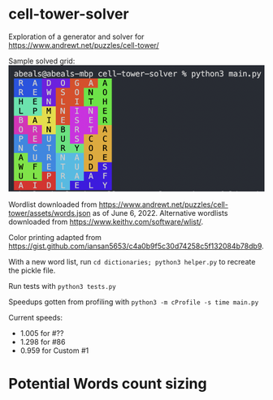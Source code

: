 # cell-tower-solver
Exploration of a generator and solver for https://www.andrewt.net/puzzles/cell-tower/

Sample solved grid:
<img src="sc.png" >

Wordlist downloaded from https://www.andrewt.net/puzzles/cell-tower/assets/words.json as of June 6, 2022.
Alternative wordlists downloaded from https://www.keithv.com/software/wlist/.

Color printing adapted from https://gist.github.com/iansan5653/c4a0b9f5c30d74258c5f132084b78db9.

With a new word list, run `cd dictionaries; python3 helper.py` to recreate the pickle file.

Run tests with `python3 tests.py`

Speedups gotten from profiling with `python3 -m cProfile -s time main.py`

Current speeds:
* 1.005 for #??
* 1.298 for #86
* 0.959 for Custom #1

# Potential Words count sizing
<!-- {1: 10606, 2: 4093, 3: 2247, 4: 1495, 5: 890, 6: 671, 7: 525, 8: 438, 9: 383, 10: 327, 11: 216, 12: 188, 13: 95, 14: 165, 15: 228, 16: 196, 17: 87, 18: 103, 19: 110, 20: 90, 21: 152, 22: 48, 23: 52, 24: 47, 25: 54, 26: 43, 539: 5, 28: 57, 29: 60, 30: 42, 31: 39, 32: 17, 33: 15, 34: 31, 35: 68, 36: 23, 37: 7, 550: 4, 39: 32, 40: 19, 41: 22, 42: 26, 43: 19, 44: 11, 45: 17, 46: 6, 48: 31, 49: 21, 562: 10, 51: 36, 52: 30, 53: 85, 54: 15, 55: 9, 56: 18, 57: 19, 570: 12, 59: 26, 60: 10, 61: 24, 62: 8, 63: 11, 64: 16, 65: 3, 66: 7, 67: 6, 68: 22, 69: 6, 70: 5, 71: 12, 1097: 4, 74: 18, 75: 1, 1100: 8, 77: 8, 78: 25, 79: 18, 81: 12, 83: 5, 84: 6, 85: 6, 86: 17, 87: 8, 88: 24, 612: 4, 91: 4, 92: 20, 93: 6, 94: 8, 95: 22, 1120: 7, 98: 6, 99: 4, 1636: 2, 101: 4, 102: 6, 103: 10, 104: 10, 105: 11, 107: 4, 108: 7, 109: 4, 113: 4, 114: 26, 116: 10, 89: 8, 617: 3, 120: 6, 121: 11, 122: 4, 123: 6, 124: 6, 125: 5, 126: 4, 128: 4, 5249: 11, 130: 13, 132: 5, 133: 6, 134: 11, 135: 10, 138: 17, 142: 3, 147: 8, 149: 5, 152: 8, 196: 3, 2074: 2, 161: 6, 162: 2, 27: 45, 164: 5, 1701: 5, 166: 4, 169: 4, 170: 5, 172: 8, 173: 6, 175: 4, 177: 6, 178: 4, 2137: 2, 185: 3, 186: 4, 187: 9, 189: 4, 190: 10, 191: 4, 193: 15, 708: 7, 197: 4, 545: 4, 200: 6, 202: 2, 716: 4, 1233: 4, 210: 9, 211: 12, 212: 3, 728: 6, 1246: 3, 223: 7, 225: 4, 38: 46, 230: 8, 231: 2, 232: 2, 233: 6, 235: 8, 239: 8, 1576: 10, 1266: 2, 553: 4, 251: 6, 252: 4, 257: 9, 770: 4, 259: 5, 261: 5, 129: 3, 267: 3, 642: 4, 782: 12, 275: 6, 277: 2, 3112: 6, 283: 6, 1823: 4, 291: 5, 292: 4, 293: 3, 298: 5, 769: 4, 302: 5, 1840: 4, 309: 3, 312: 4, 314: 3, 319: 3, 321: 3, 325: 3, 96: 7, 331: 4, 334: 9, 335: 9, 1365: 23, 346: 2, 58: 16, 741: 3, 523: 3, 486: 1, 744: 4, 2418: 5, 1908: 8, 2421: 12, 378: 3, 894: 9, 386: 4, 904: 13, 394: 3, 397: 8, 408: 3, 916: 6, 405: 3, 2456: 12, 837: 4, 417: 8, 422: 4, 423: 1, 425: 4, 427: 4, 242: 8, 157: 6, 287: 6, 270: 4, 435: 3, 436: 3, 73: 6, 3013: 5, 454: 1, 1185: 8, 76: 10, 458: 7, 459: 6, 464: 2, 163: 3, 590: 3, 527: 3, 118: 6, 165: 4, 483: 4, 996: 3, 998: 4, 698: 3, 1039: 4, 664: 2, 613: 4, 2032: 9, 499: 15, 500: 3, 505: 2, 1018: 4, 3071: 8} -->
